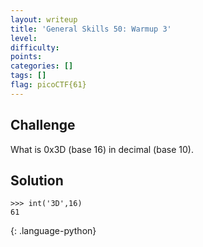 ```yaml
---
layout: writeup
title: 'General Skills 50: Warmup 3'
level: 
difficulty: 
points: 
categories: []
tags: []
flag: picoCTF{61}
---
```

## Challenge

What is 0x3D (base 16) in decimal (base 10).

## Solution

    >>> int('3D',16)
    61
{: .language-python}

